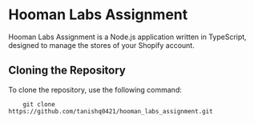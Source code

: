 # Hooman Labs Assignment

Hooman Labs Assignment is a Node.js application written in TypeScript, designed to manage the stores of your Shopify account.

## Cloning the Repository

To clone the repository, use the following command:

```shell
    git clone https://github.com/tanishq0421/hooman_labs_assignment.git

